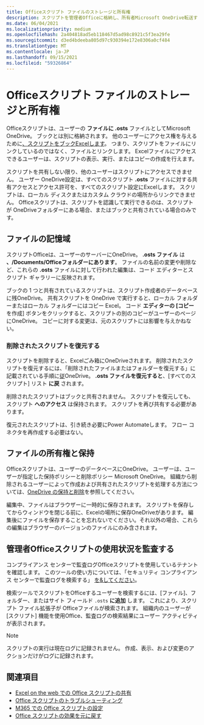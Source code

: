 ```yaml
---
title: Officeスクリプト ファイルのストレージと所有権
description: スクリプトを管理者Officeに格納し、所有者Microsoft OneDrive転送する方法に関する情報。
ms.date: 06/04/2021
ms.localizationpriority: medium
ms.openlocfilehash: 2a404818ad5eb118467d5ad98c8921c5f3ea29fe
ms.sourcegitcommit: d3ed4bdeeba805d97c930394e172e8306a0cf484
ms.translationtype: MT
ms.contentlocale: ja-JP
ms.lasthandoff: 09/15/2021
ms.locfileid: "59326864"
---
```

# <a name="office-scripts-file-storage-and-ownership"></a>Officeスクリプト ファイルのストレージと所有権

Officeスクリプトは、ユーザーの **ファイルに .osts** ファイルとしてMicrosoft OneDrive。 ブックとは別に格納されます。 他のユーザーにアクセス権を与えるために[、スクリプトをブックExcelします](excel.md#sharing-scripts)。 つまり、スクリプトをファイルにリンクしているのではなく、ファイルとリンクします。 Excelファイルにアクセスできるユーザーは、スクリプトの表示、実行、またはコピーの作成を行えます。

スクリプトを共有しない限り、他のユーザーはスクリプトにアクセスできません。 ユーザー OneDrive設定は、すべてのスクリプト **.osts** ファイルに対する共有アクセスとアクセス許可を、すべてのスクリプト設定にExcelします。 スクリプトは、ローカル ディスクまたはカスタム クラウドの場所からリンクできません。 Officeスクリプトは、スクリプトを認識して実行できるのは、スクリプトが OneDriveフォルダーにある場合、またはブックと共有されている場合のみです。

## <a name="file-storage"></a>ファイルの記憶域

スクリプトOfficeは、ユーザーのサーバーにOneDrive。 **.osts ファイル** は **、/Documents/Officeフォルダーにあります**。 ファイルの名前の変更や削除など、これらの **.osts** ファイルに対して行われた編集は、コード エディターとスクリプト ギャラリーに反映されます。

ブックの 1 つと共有されているスクリプトは、スクリプト作成者のデータベースに残OneDrive。 共有スクリプトを OneDrive で実行すると、ローカル フォルダーまたはローカル フォルダーにはコピー Excel。 コード **エディターの [コピー** を作成] ボタンをクリックすると、スクリプトの別のコピーがユーザーのページにOneDrive。 コピーに対する変更は、元のスクリプトには影響を与えかねない。

### <a name="restore-deleted-scripts"></a>削除されたスクリプトを復元する

スクリプトを削除すると、Excelごみ箱にOneDriveされます。 削除されたスクリプトを復元するには、「削除されたファイルまたはフォルダーを復元する」に記載されている手順に[従](https://support.microsoft.com/office/949ada80-0026-4db3-a953-c99083e6a84f)OneDrive。 **.osts ファイルを復元すると**、[すべてのスクリプト] リスト **に戻** されます。

削除されたスクリプトはブックと共有されません。 スクリプトを復元しても、スクリプト **へのアクセス** は保持されます。 スクリプトを再び共有する必要があります。

復元されたスクリプトは、引き続き必要にPower Automateします。 フロー コネクタを再作成する必要はない。

## <a name="file-ownership-and-retention"></a>ファイルの所有権と保持

Officeスクリプトは、ユーザーのデータベースにOneDrive。 ユーザーは、ユーザーが指定した保持ポリシーと削除ポリシー Microsoft OneDrive。 組織から削除されるユーザーによって作成および共有されたスクリプトを処理する方法については、[OneDrive の保持と削除](/onedrive/retention-and-deletion)を参照してください。

編集中、ファイルはブラウザーに一時的に保存されます。 スクリプトを保存してからウィンドウを閉じる前に、Excelの場所に保存OneDriveがあります。 編集後にファイルを保存することを忘れないでください。それ以外の場合、これらの編集はブラウザーのバージョンのファイルにのみ含されます。

## <a name="audit-office-scripts-usage-at-the-admin-level"></a>管理者Officeスクリプトの使用状況を監査する

コンプライアンス センターで監査ログOfficeスクリプトを使用しているテナントを確認します。 このツールの使い方については、「セキュリティ コンプライアンス センターで監査ログを検索する」 [を&してください](/microsoft-365/compliance/search-the-audit-log-in-security-and-compliance?view=o365-worldwide&preserve-view=true#search-the-audit-log)。

検索ツールでスクリプトをOfficeするユーザーを検索するには、[ファイル]、フォルダー、またはサイト フィールド `.osts` **に追加** します。 これにより、スクリプト ファイル拡張子が Officeファイルが検索されます。 組織内のユーザーが [スクリプト] 機能を使用Office、監査ログの検索結果にユーザー アクティビティが表示されます。

> [!NOTE]
> スクリプトの実行は現在ログに記録されません。 作成、表示、および変更のアクションだけがログに記録されます。

## <a name="see-also"></a>関連項目

- [Excel on the web での Office スクリプトの共有](https://support.microsoft.com/office/226eddbc-3a44-4540-acfe-fccda3d1122b)
- [Office スクリプトのトラブルシューティング](../testing/troubleshooting.md)
- [M365 での Office スクリプトの設定](/microsoft-365/admin/manage/manage-office-scripts-settings)
- [Office スクリプトの効果を元に戻す](../testing/undo.md)
